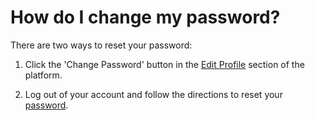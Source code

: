 # How do I change my password?

There are two ways to reset your password:

1. Click the 'Change Password' button in the [Edit Profile](https://discover.repositive.io/users/profile) section of the platform.

2. Log out of your account and follow the directions to reset your [password](https://discover.repositive.io/users/reset-password). 
